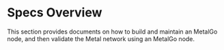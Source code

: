 # Specs Overview

This section provides documents on how to build and maintain an MetalGo node, and then validate the Metal network using an MetalGo node.

